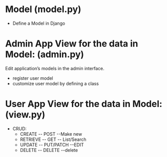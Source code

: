 # Model (model.py)
- Define a Model in Django
# Admin App View for the data in Model: (admin.py)
Edit application’s models in the admin interface.
- register user model
- customize user model by defining a class
# User App View for the data in Model: (view.py)
-  CRUD: 
    - CREATE -- POST --Make new
    - RETRIEVE -- GET -- List/Search
    - UPDATE -- PUT/PATCH --EDIT
    - DELETE -- DELETE --delete
